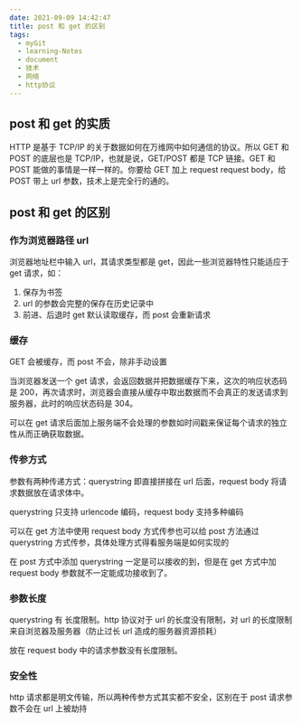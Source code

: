 ```yaml
---
date: 2021-09-09 14:42:47
title: post 和 get 的区别
tags:
  - myGit
  - learning-Notes
  - document
  - 技术
  - 网络
  - http协议
---
```


## post 和 get 的实质

HTTP 是基于 TCP/IP 的关于数据如何在万维网中如何通信的协议。所以 GET 和 POST 的底层也是 TCP/IP，也就是说，GET/POST 都是 TCP 链接。GET 和 POST 能做的事情是一样一样的。你要给 GET 加上 request request body，给 POST 带上 url 参数，技术上是完全行的通的。

## post 和 get 的区别

### 作为浏览器路径 url

浏览器地址栏中输入 url，其请求类型都是 get，因此一些浏览器特性只能适应于 get 请求，如：

1. 保存为书签
2. url 的参数会完整的保存在历史记录中
3. 前进、后退时 get 默认读取缓存，而 post 会重新请求

### 缓存

GET 会被缓存，而 post 不会，除非手动设置

当浏览器发送一个 get 请求，会返回数据并把数据缓存下来，这次的响应状态码是 200，再次请求时，浏览器会直接从缓存中取出数据而不会真正的发送请求到服务器，此时的响应状态码是 304。

可以在 get 请求后面加上服务端不会处理的参数如时间戳来保证每个请求的独立性从而正确获取数据。

### 传参方式

参数有两种传递方式：querystring 即直接拼接在 url 后面，request body 将请求数据放在请求体中。

querystring 只支持 urlencode 编码，request body 支持多种编码

可以在 get 方法中使用 request body 方式传参也可以给 post 方法通过 querystring 方式传参，具体处理方式得看服务端是如何实现的

在 post 方式中添加 querystring 一定是可以接收的到，但是在 get 方式中加 request body 参数就不一定能成功接收到了。

### 参数长度

querystring 有 长度限制。http 协议对于 url 的长度没有限制，对 url 的长度限制来自浏览器及服务器（防止过长 url 造成的服务器资源损耗）

放在 request body 中的请求参数没有长度限制。

### 安全性

http 请求都是明文传输，所以两种传参方式其实都不安全，区别在于 post 请求参数不会在 url 上被劫持
